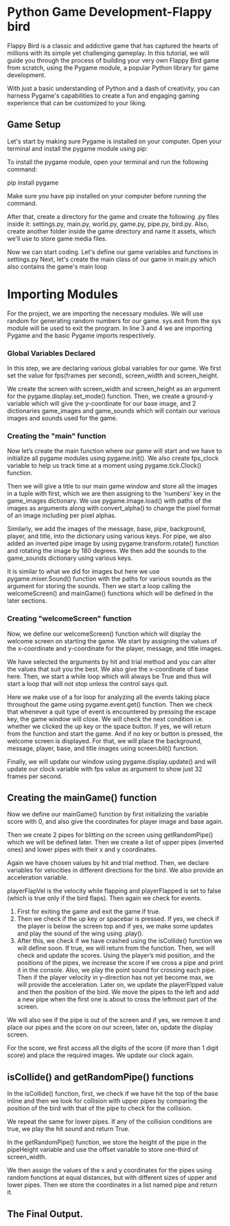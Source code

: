 # Python Game Development-Flappy bird

Flappy Bird is a classic and addictive game that has captured the hearts of millions with its simple yet challenging gameplay. In this tutorial, we will guide you through the process of building your very own Flappy Bird game from scratch, using the Pygame module, a popular Python library for game development.

With just a basic understanding of Python and a dash of creativity, you can harness Pygame's capabilities to create a fun and engaging gaming experience that can be customized to your liking.

## Game Setup
Let's start by making sure Pygame is installed on your computer. Open your terminal and install the pygame module using pip:

To install the pygame module, open your terminal and run the following command:


pip install pygame


Make sure you have pip installed on your computer before running the command.


After that, create a directory for the game and create the following .py files inside it: settings.py, main.py, world.py, game.py, pipe.py, bird.py. Also, create another folder inside the game directory and name it assets, which we'll use to store game media files.

Now we can start coding. Let's define our game variables and functions in settings.py
Next, let's create the main class of our game in main.py which also contains the game's main loop


# Importing Modules

For the project, we are importing the necessary modules. We will use random for generating random numbers for our game. sys.exit from the sys module will be used to exit the program. In line 3 and 4 we are importing Pygame and the basic Pygame imports respectively.

### Global Variables Declared
In this step, we are declaring various global variables for our game. We first set the value for fps(frames per second), screen_width and screen_height.

We create the screen with screen_width and screen_height as an argument for the pygame.display.set_mode() function. Then, we create a ground-y variable which will give the y-coordinate for our base image, and 2 dictionaries game_images and game_sounds which will contain our various images and sounds used for the game.

### Creating the "main" function
Now let’s create the main function where our game will start and we have to initialize all pygame modules using pygame.init(). We also create fps_clock variable to help us track time at a moment using pygame.tick.Clock() function.

Then we will give a title to our main game window and store all the images in a tuple with first, which we are then assigning to the 'numbers' key in the game_images dictionary. We use pygame.image.load() with paths of the images as arguments along with convert_alpha() to change the pixel format of an image including per pixel alphas.

Similarly, we add the images of the message, base, pipe, background, player, and title, into the dictionary using various keys. For pipe, we also added an inverted pipe image by using pygame.transform.rotate() function and rotating the image by 180 degrees. We then add the sounds to the game_sounds dictionary using various keys.

It is similar to what we did for images but here we use pygame.mixer.Sound() function with the paths for various sounds as the argument for storing the sounds. Then we start a loop calling the welcomeScreen() and mainGame() functions which will be defined in the later sections.

### Creating "welcomeScreen" function
Now, we define our welcomeScreen() function which will display the welcome screen on starting the game. We start by assigning the values of the x-coordinate and y-coordinate for the player, message, and title images.

We have selected the arguments by hit and trial method and you can alter the values that suit you the best. We also give the x-coordinate of base here. Then, we start a while loop which will always be True and thus will start a loop that will not stop unless the control says quit.

Here we make use of a for loop for analyzing all the events taking place throughout the game using pygame.event.get() function. Then we check that whenever a quit type of event is encountered by pressing the escape key, the game window will close.
We will check the next condition i.e. whether we clicked the up key or the space button. If yes, we will return from the function and start the game. And if no key or button is pressed, the welcome screen is displayed. For that, we will place the background, message, player, base, and title images using screen.blit() function.

Finally, we will update our window using pygame.display.update() and will update our clock variable with fps value as argument to show just 32 frames per second.

## Creating the mainGame() function
Now we define our mainGame() function by first initializing the variable score with 0, and also give the coordinates for player image and base again.

Then we create 2 pipes for blitting on the screen using getRandomPipe() which we will be defined later. Then we create a list of upper pipes (inverted ones) and lower pipes with their x and y coordinates.

Again we have chosen values by hit and trial method. Then, we declare variables for velocities in different directions for the bird. We also provide an acceleration variable.

playerFlapVel is the velocity while flapping and playerFlapped is set to false (which is true only if the bird flaps). Then again we check for events.

1. First for exiting the game and exit the game if true.
2. Then we check if the up key or spacebar is pressed. If yes, we check if the player is below the screen top and if yes, we make some updates and play the sound of the wing using .play().
3. After this, we check if we have crashed using the isCollide() function we will define soon. If true, we will return from the function.
Then, we will check and update the scores. Using the player’s mid position, and the positions of the pipes, we increase the score if we cross a pipe and print it in the console.
Also, we play the point sound for crossing each pipe. Then if the player velocity in y-direction has not yet become max, we will provide the acceleration.
Later on, we update the playerFlpped value and then the position of the bird. We move the pipes to the left and add a new pipe when the first one is about to cross the leftmost part of the screen.

We will also see if the pipe is out of the screen and if yes, we remove it and place our pipes and the score on our screen, later on, update the display screen.

For the score, we first access all the digits of the score (if more than 1 digit score) and place the required images. We update our clock again.

## isCollide() and getRandomPipe() functions
In the isCollide() function, first, we check if we have hit the top of the base inline and then we look for collision with upper pipes by comparing the position of the bird with that of the pipe to check for the collision.

We repeat the same for lower pipes. If any of the collision conditions are true, we play the hit sound and return True.

In the getRandomPipe() function, we store the height of the pipe in the pipeHeight variable and use the offset variable to store one-third of screen_width.

We then assign the values of the x and y coordinates for the pipes using random functions at equal distances, but with different sizes of upper and lower pipes. Then we store the coordinates in a list named pipe and return it.

## The Final Output.
